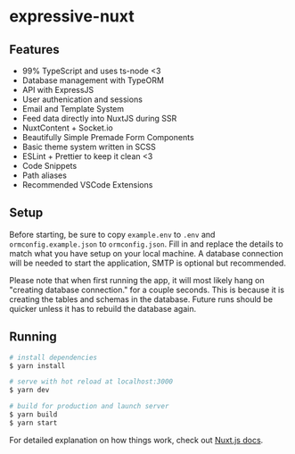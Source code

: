 # expressive-nuxt

## Features
- 99% TypeScript and uses ts-node <3
- Database management with TypeORM
- API with ExpressJS
- User authenication and sessions
- Email and Template System
- Feed data directly into NuxtJS during SSR
- NuxtContent + Socket.io
- Beautifully Simple Premade Form Components
- Basic theme system written in SCSS
- ESLint + Prettier to keep it clean <3
- Code Snippets
- Path aliases
- Recommended VSCode Extensions

## Setup

Before starting, be sure to copy `example.env` to `.env` and `ormconfig.example.json` to `ormconfig.json`. Fill in and replace the details to match what you have setup on your local machine. A database connection will be needed to start the application, SMTP is optional but recommended.

Please note that when first running the app, it will most likely hang on "creating database connection." for a couple seconds. This is because it is creating the tables and schemas in the database. Future runs should be quicker unless it has to rebuild the database again. 

## Running
```bash
# install dependencies
$ yarn install

# serve with hot reload at localhost:3000
$ yarn dev

# build for production and launch server
$ yarn build
$ yarn start
```

For detailed explanation on how things work, check out [Nuxt.js docs](https://nuxtjs.org).
